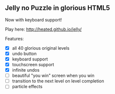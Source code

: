 ## Jelly no Puzzle in glorious HTML5

Now with keyboard support!

Play here: http://heated.github.io/jelly/

Features:
 - [x] all 40 glorious original levels
 - [x] undo button
 - [x] keyboard support
 - [x] touchscreen support
 - [x] infinite undos
 - [ ] beautiful "you win" screen when you win
 - [ ] transition to the next level on level completion
 - [ ] particle effects
